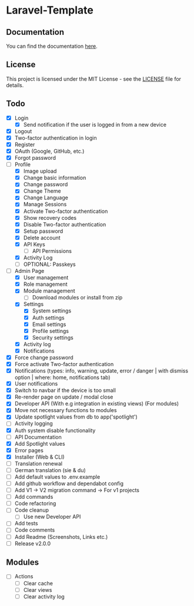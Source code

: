 # Laravel-Template

## Documentation

You can find the documentation [here](https://docs.cyanfox.de/docs/laravel-template).

## License

This project is licensed under the MIT License - see the [LICENSE](LICENSE) file for details.

## Todo

- [x] Login
    - [x] Send notification if the user is logged in from a new device
- [x] Logout
- [x] Two-factor authentication in login
- [x] Register
- [x] OAuth (Google, GitHub, etc.)
- [x] Forgot password
- [ ] Profile
    - [x] Image upload
    - [x] Change basic information
    - [x] Change password
    - [x] Change Theme
    - [x] Change Language
    - [x] Manage Sessions
    - [x] Activate Two-factor authentication
    - [x] Show recovery codes
    - [x] Disable Two-factor authentication
    - [x] Setup password
    - [x] Delete account
    - [x] API Keys
        - [ ] API Permissions
    - [x] Activity Log
    - [ ] OPTIONAL: Passkeys
- [ ] Admin Page
    - [x] User management
    - [x] Role management
    - [x] Module management
      - [ ] Download modules or install from zip
    - [x] Settings
        - [x] System settings
        - [x] Auth settings
        - [x] Email settings
        - [x] Profile settings
        - [x] Security settings
    - [x] Activity log
    - [x] Notifications
- [x] Force change password
- [x] Force activate Two-factor authentication
- [x] Notifications (types: info, warning, update, error / danger | with dismiss option | where: home, notifications tab)
- [x] User notifications
- [x] Switch to navbar if the device is too small
- [x] Re-render page on update / modal close
- [x] Developer API (With e.g integration in existing views) (For modules)
- [x] Move not necessary functions to modules
- [x] Update spotlight values from db to app('spotlight')
- [ ] Activity logging
- [x] Auth system disable functionality
- [ ] API Documentation
- [x] Add Spotlight values
- [x] Error pages
- [x] Installer (Web & CLI)
- [ ] Translation renewal
- [ ] German translation (sie & du)
- [ ] Add default values to .env.example
- [ ] Add github workflow and dependabot config
- [ ] Add V1 -> V2 migration command -> For v1 projects
- [ ] Add commands
- [ ] Code refactoring
- [ ] Code cleanup
    - [ ] Use new Developer API
- [ ] Add tests
- [ ] Code comments
- [ ] Add Readme (Screenshots, Links etc.)
- [ ] Release v2.0.0

## Modules

- [ ] Actions
    - [ ] Clear cache
    - [ ] Clear views
    - [ ] Clear activity log
